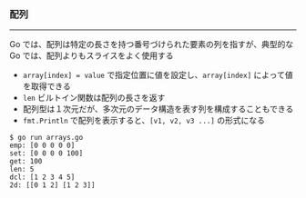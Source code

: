 ### 配列

---

Go では、配列は特定の長さを持つ番号づけられた要素の列を指すが、典型的な Go では、配列よりもスライスをよく使用する

- `array[index] = value` で指定位置に値を設定し、`array[index]` によって値を取得できる
- `len` ビルトイン関数は配列の長さを返す
- 配列型は１次元だが、多次元のデータ構造を表す列を構成することもできる
- `fmt.Println` で配列を表示すると、`[v1, v2, v3 ...]` の形式になる

```
$ go run arrays.go
emp: [0 0 0 0 0]
set: [0 0 0 0 100]
get: 100
len: 5
dcl: [1 2 3 4 5]
2d: [[0 1 2] [1 2 3]]
```
